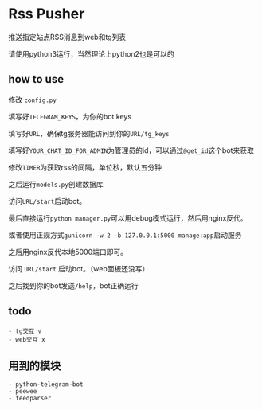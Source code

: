 # Rss Pusher
推送指定站点RSS消息到web和tg列表

请使用python3运行，当然理论上python2也是可以的

## how to use
修改 `config.py` 

填写好`TELEGRAM_KEYS`，为你的bot keys

填写好`URL`，确保tg服务器能访问到你的`URL/tg_keys`

填写好`YOUR_CHAT_ID_FOR_ADMIN`为管理员的id，可以通过`@get_id`这个bot来获取

修改`TIMER`为获取rss的间隔，单位秒，默认五分钟

之后运行`models.py`创建数据库

访问`URL/start`启动bot。

最后直接运行`python manager.py`可以用debug模式运行，然后用nginx反代。

或者使用正规方式`gunicorn -w 2 -b 127.0.0.1:5000 manage:app`启动服务

之后用nginx反代本地5000端口即可。 

访问 `URL/start` 启动bot。（web面板还没写）

之后找到你的bot发送`/help`，bot正确运行

## todo

    - tg交互 √
    - web交互 x
    
## 用到的模块

    - python-telegram-bot
    - peewee
    - feedparser